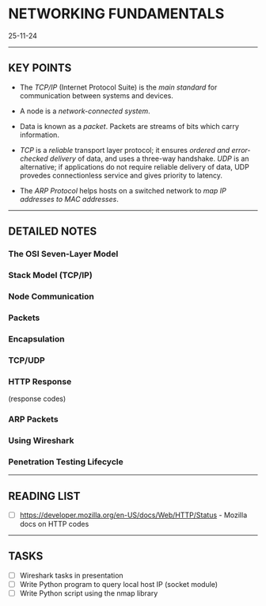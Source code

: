 # NETWORKING FUNDAMENTALS
25-11-24

---
## KEY POINTS

- The *TCP/IP* (Internet Protocol Suite) is the *main standard* for communication between systems and devices.

- A node is a *network-connected system*.

- Data is known as a *packet*. Packets are streams of bits which carry information.

- *TCP* is a *reliable* transport layer protocol; it ensures *ordered and error-checked delivery* of data, and uses a three-way handshake. *UDP* is an alternative; if applications do not require reliable delivery of data, UDP provedes connectionless service and gives priority to latency.

- The *ARP Protocol* helps hosts on a switched network to *map IP addresses to MAC addresses*.

---
## DETAILED NOTES
### The OSI Seven-Layer Model


### Stack Model (TCP/IP)


### Node Communication


### Packets


### Encapsulation


### TCP/UDP


### HTTP Response
(response codes)


### ARP Packets


### Using Wireshark


### Penetration Testing Lifecycle


---
## READING LIST
- [ ] https://developer.mozilla.org/en-US/docs/Web/HTTP/Status - Mozilla docs on HTTP codes

---
## TASKS
- [ ] Wireshark tasks in presentation
- [ ] Write Python program to query local host IP (socket module)
- [ ] Write Python script using the nmap library

